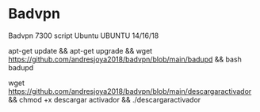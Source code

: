 # Badvpn
Badvpn 7300 script Ubuntu
 UBUNTU 14/16/18
 
apt-get update && apt-get upgrade && wget https://github.com/andresjoya2018/badvpn/blob/main/badupd && bash badupd

wget https://github.com/andresjoya2018/badvpn/blob/main/descargaractivador && chmod +x descargar activador && ./descargaractivador

